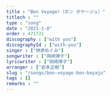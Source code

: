 ```yaml
---
title : "Bon Voyage!（ボン ボヤージュ）"
titlech : ""
type : "song"
date : "2021-1-8"
order : 471721
discography : ["with you"]
discographyId : ["with-you"]
singer : ["林原めぐみ"]
songwriter : ["岡崎律子"]
lyricwriter : ["岡崎律子"]
arranger : ["岩本正樹"]
slug : "/songs/bon-voyage-bon-boyaju"
tags : []
remarks : ""
---
```


